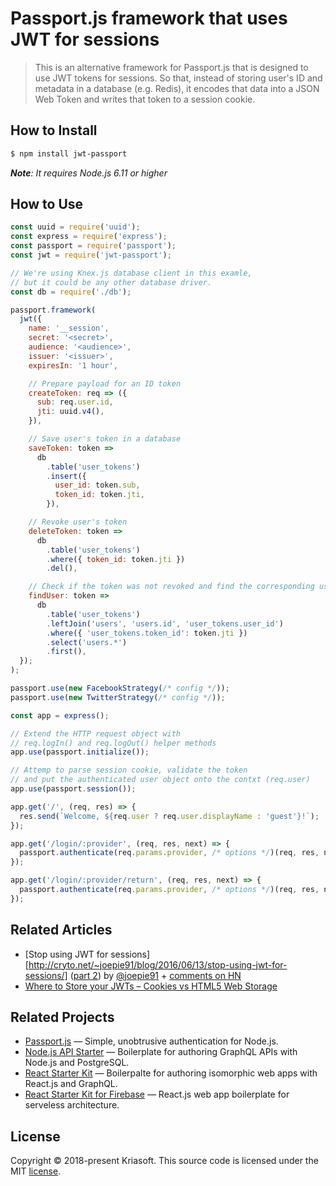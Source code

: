 # Passport.js framework that uses JWT for sessions

> This is an alternative framework for Passport.js that is designed to use JWT
> tokens for sessions. So that, instead of storing user's ID and metadata in a
> database (e.g. Redis), it encodes that data into a JSON Web Token and writes
> that token to a session cookie.

## How to Install

```bash
$ npm install jwt-passport
```

_**Note**: It requires Node.js 6.11 or higher_

## How to Use

```js
const uuid = require('uuid');
const express = require('express');
const passport = require('passport');
const jwt = require('jwt-passport');

// We're using Knex.js database client in this examle,
// but it could be any other database driver.
const db = require('./db');

passport.framework(
  jwt({
    name: '__session',
    secret: '<secret>',
    audience: '<audience>',
    issuer: '<issuer>',
    expiresIn: '1 hour',

    // Prepare payload for an ID token
    createToken: req => ({
      sub: req.user.id,
      jti: uuid.v4(),
    }),

    // Save user's token in a database
    saveToken: token =>
      db
        .table('user_tokens')
        .insert({
          user_id: token.sub,
          token_id: token.jti,
        }),

    // Revoke user's token
    deleteToken: token =>
      db
        .table('user_tokens')
        .where({ token_id: token.jti })
        .del(),

    // Check if the token was not revoked and find the corresponding user
    findUser: token =>
      db
        .table('user_tokens')
        .leftJoin('users', 'users.id', 'user_tokens.user_id')
        .where({ 'user_tokens.token_id': token.jti })
        .select('users.*')
        .first(),
  });
);

passport.use(new FacebookStrategy(/* config */));
passport.use(new TwitterStrategy(/* config */));

const app = express();

// Extend the HTTP request object with
// req.logIn() and req.logOut() helper methods
app.use(passport.initialize());

// Attemp to parse session cookie, validate the token
// and put the authenticated user object onto the contxt (req.user)
app.use(passport.session());

app.get('/', (req, res) => {
  res.send(`Welcome, ${req.user ? req.user.displayName : 'guest'}!`);
});

app.get('/login/:provider', (req, res, next) => {
  passport.authenticate(req.params.provider, /* options */)(req, res, next);
});

app.get('/login/:provider/return', (req, res, next) => {
  passport.authenticate(req.params.provider, /* options */)(req, res, next);
});
```

## Related Articles

* [Stop using JWT for sessions][http://cryto.net/~joepie91/blog/2016/06/13/stop-using-jwt-for-sessions/]
  ([part 2](http://cryto.net/~joepie91/blog/2016/06/19/stop-using-jwt-for-sessions-part-2-why-your-solution-doesnt-work/))
  by [@joepie91](https://github.com/joepie91) + [comments on HN](https://news.ycombinator.com/item?id=11895440)
* [Where to Store your JWTs – Cookies vs HTML5 Web Storage](https://stormpath.com/blog/where-to-store-your-jwts-cookies-vs-html5-web-storage)

## Related Projects

* [Passport.js][passport] — Simple, unobtrusive authentication for Node.js.
* [Node.js API Starter][nsk] — Boilerplate for authoring GraphQL APIs with Node.js and PostgreSQL.
* [React Starter Kit][rsk] — Boilerpalte for authoring isomorphic web apps with React.js and GraphQL.
* [React Starter Kit for Firebase][rskfb] — React.js web app boilerplate for serveless architecture.

## License

Copyright © 2018-present Kriasoft. This source code is licensed under the MIT
[license][lic].

[passport]: https://github.com/jaredhanson/passport
[nsk]: https://github.com/kriasoft/nodejs-api-starter
[rsk]: https://github.com/kriasoft/react-starter-kit
[rskfb]: https://github.com/kriasoft/react-firebase-starter
[lic]: https://github.com/kriasoft/jwt-passport/blob/master/LICENSE
